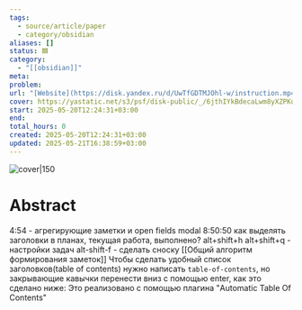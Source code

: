 ```yaml
---
tags:
  - source/article/paper
  - category/obsidian
aliases: []
status: 🟦
category:
  - "[[obsidian]]"
meta: 
problem: 
url: "[Website](https://disk.yandex.ru/d/UwTfGDTMJOhl-w/instruction.mp4)"
cover: https://yastatic.net/s3/psf/disk-public/_/6jthIYkBdecaLwm8yXZPKuI1HW7.png
start: 2025-05-20T12:24:31+03:00
end: 
total_hours: 0
created: 2025-05-20T12:24:31+03:00
updated: 2025-05-21T16:38:59+03:00
---
```


![cover|150](https://yastatic.net/s3/psf/disk-public/_/6jthIYkBdecaLwm8yXZPKuI1HW7.png)

# Abstract

4:54 - агрегирующие заметки и open fields modal
8:50:50 как выделять заголовки в планах, текущая работа, выполнено? alt+shift+h
alt+shift+q - настройки задач
alt-shift-f - сделать сноску
[[Общий алгоритм формирования заметок]]
Чтобы сделать удобный список заголовков(table of contents) нужно написать ```table-of-contents```, но закрывающие кавычки перенести вниз с помощью enter, как это сделано ниже:
Это реализовано с помощью плагина "Automatic Table Of Contents"
```table-of-contents
```
